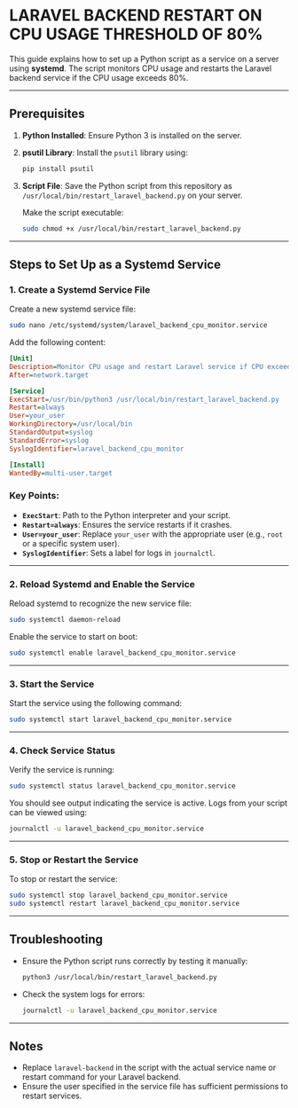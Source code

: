 # LARAVEL BACKEND RESTART ON CPU USAGE THRESHOLD OF 80%

This guide explains how to set up a Python script as a service on a server using **systemd**. The script monitors CPU usage and restarts the Laravel backend service if the CPU usage exceeds 80%.

---

## Prerequisites

1. **Python Installed**: Ensure Python 3 is installed on the server.
2. **psutil Library**: Install the `psutil` library using:
   ```bash
   pip install psutil
   ```
3. **Script File**: Save the Python script from this repository as `/usr/local/bin/restart_laravel_backend.py` on your server.

   Make the script executable:
   ```bash
   sudo chmod +x /usr/local/bin/restart_laravel_backend.py
   ```

---

## Steps to Set Up as a Systemd Service

### 1. Create a Systemd Service File

Create a new systemd service file:

```bash
sudo nano /etc/systemd/system/laravel_backend_cpu_monitor.service
```

Add the following content:

```ini
[Unit]
Description=Monitor CPU usage and restart Laravel service if CPU exceeds 80%
After=network.target

[Service]
ExecStart=/usr/bin/python3 /usr/local/bin/restart_laravel_backend.py
Restart=always
User=your_user
WorkingDirectory=/usr/local/bin
StandardOutput=syslog
StandardError=syslog
SyslogIdentifier=laravel_backend_cpu_monitor

[Install]
WantedBy=multi-user.target
```

### Key Points:
- **`ExecStart`**: Path to the Python interpreter and your script.
- **`Restart=always`**: Ensures the service restarts if it crashes.
- **`User=your_user`**: Replace `your_user` with the appropriate user (e.g., `root` or a specific system user).
- **`SyslogIdentifier`**: Sets a label for logs in `journalctl`.

---

### 2. Reload Systemd and Enable the Service

Reload systemd to recognize the new service file:

```bash
sudo systemctl daemon-reload
```

Enable the service to start on boot:

```bash
sudo systemctl enable laravel_backend_cpu_monitor.service
```

---

### 3. Start the Service

Start the service using the following command:

```bash
sudo systemctl start laravel_backend_cpu_monitor.service
```

---

### 4. Check Service Status

Verify the service is running:

```bash
sudo systemctl status laravel_backend_cpu_monitor.service
```

You should see output indicating the service is active. Logs from your script can be viewed using:

```bash
journalctl -u laravel_backend_cpu_monitor.service
```

---

### 5. Stop or Restart the Service

To stop or restart the service:

```bash
sudo systemctl stop laravel_backend_cpu_monitor.service
sudo systemctl restart laravel_backend_cpu_monitor.service
```

---

## Troubleshooting

- Ensure the Python script runs correctly by testing it manually:
  ```bash
  python3 /usr/local/bin/restart_laravel_backend.py
  ```
- Check the system logs for errors:
  ```bash
  journalctl -u laravel_backend_cpu_monitor.service
  ```

---

## Notes

- Replace `laravel-backend` in the script with the actual service name or restart command for your Laravel backend.
- Ensure the user specified in the service file has sufficient permissions to restart services.

